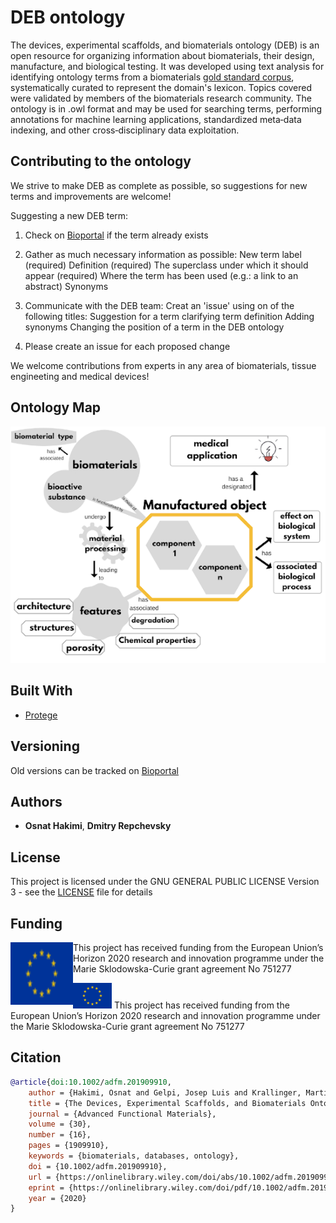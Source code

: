 # DEB ontology

The devices, experimental scaffolds, and biomaterials ontology (DEB) is an open resource for organizing information about biomaterials, their design, manufacture, and biological testing. It was developed using text analysis for identifying ontology terms from a biomaterials [gold standard corpus](gold_standard_set), systematically curated to represent the domain's lexicon. Topics covered were validated by members of the biomaterials research community. The ontology is in .owl format and may be used for searching terms, performing annotations for machine learning applications, standardized meta‐data indexing, and other cross‐disciplinary data exploitation. 

## Contributing to the ontology

We strive to make DEB as complete as possible, so suggestions for new terms and improvements are welcome!

Suggesting a new DEB term:

1. Check on [Bioportal](https://bioportal.bioontology.org/ontologies/DEB) if the term already exists 

2. Gather as much necessary information as possible: New term label (required) Definition (required) The superclass under which it should appear (required) Where the term has been used (e.g.: a link to an abstract) Synonyms

3. Communicate with the DEB team: Creat an 'issue' using on of the following titles: Suggestion for a term clarifying term definition Adding synonyms Changing the position of a term in the DEB ontology

4. Please create an issue for each proposed change

We welcome contributions from experts in any area of biomaterials, tissue engineeting and medical devices!

## Ontology Map 

![](DEB.png)

## Built With

* [Protege](https://protege.stanford.edu) 

## Versioning

Old versions can be tracked on [Bioportal](https://bioportal.bioontology.org/ontologies/DEB)

## Authors

* **Osnat Hakimi**, **Dmitry Repchevsky**

## License

This project is licensed under the GNU GENERAL PUBLIC LICENSE Version 3 - see the [LICENSE](LICENSE) file for details

## Funding
<img align="left" width="100" height="100" src="eu_emblem.png"> This project has received funding from the European Union’s Horizon 2020 research and innovation programme under the Marie Sklodowska-Curie grant agreement No 751277

![](eu_emblem.png) This project has received funding from the European Union’s Horizon 2020 research and innovation programme under the Marie Sklodowska-Curie grant agreement No 751277

## Citation

``` BibTeX
@article{doi:10.1002/adfm.201909910,
	author = {Hakimi, Osnat and Gelpi, Josep Luis and Krallinger, Martin and Curi, Fabio and Repchevsky, Dmitry and Ginebra, Maria-Pau},
	title = {The Devices, Experimental Scaffolds, and Biomaterials Ontology (DEB): A Tool for Mapping, Annotation, and Analysis of Biomaterials Data},
	journal = {Advanced Functional Materials},
	volume = {30},
	number = {16},
	pages = {1909910},
	keywords = {biomaterials, databases, ontology},
	doi = {10.1002/adfm.201909910},
	url = {https://onlinelibrary.wiley.com/doi/abs/10.1002/adfm.201909910},
	eprint = {https://onlinelibrary.wiley.com/doi/pdf/10.1002/adfm.201909910},
	year = {2020}
}
```

	
		
